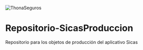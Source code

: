 ![ThonaSeguros](http://thonaseguros.mx/images/Thona_Seguros.png)

# Repositorio-SicasProduccion
Repositorio para los objetos de producción del aplicativo Sicas